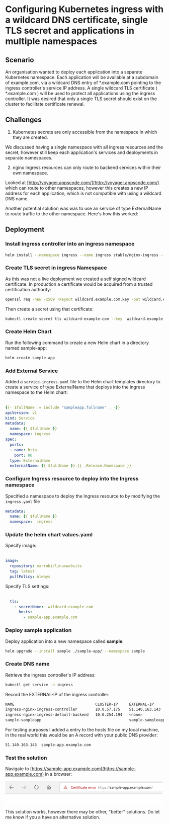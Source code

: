 # Configuring Kubernetes ingress with a wildcard DNS certificate, single TLS secret and applications in multiple namespaces

## Scenario

An organisation wanted to deploy each application into a  separate Kubernetes namespace. Each application will be available at a subdomain of example.com, via a wildcard DNS entry of \*.example.com pointing to the ingress controller's service IP address.  A single wildcard TLS certificate ( \*.example.com ) will be used to protect all applications using the ingress controller. It was desired that only a single TLS secret should exist on the cluster to facilitate certificate renewal.

## Challenges

1. Kubernetes secrets are only accessible from the namespace in which they are created.

We discussed having a single namespace with all ingress resources and the secret, however still keep each application's services and deployments in separate namespaces.

2. nginx Ingress resources can only route to backend services within their own namespace.

Looked at [http://voyager.appscode.com/](http://voyager.appscode.com/) which can route to other namespaces, however this creates a new IP address for each application, which is not compatible with using a wildcard DNS name.

Another potential solution was was to use an service of type ExternalName to route traffic to the other namespace. Here's how this worked:

## Deployment

### Install ingress controller into an ingress namespace


```bash
helm install --namespace ingress --name ingress stable/nginx-ingress --set rbac.create=false --set rbac.createRole=false --set rbac.createClusterRole=false
```

### Create TLS secret in ingress Namespace

As this was not a live deployment we created a self signed wildcard certificate. In production a certificate would  be acquired from a trusted certification authority:

```bash
openssl req -new -x509 -keyout wildcard.example.com.key -out wildcard.example.com.pem -days 365 -nodes -key wildcard.example.com.key
```

Then create a secret using that certificate:

```bash
kubectl create secret tls wildcard-example-com --key  wildcard.example.com.key --cert wildcard.example.com.pem  -n ingress
```

### Create Helm Chart

Run the following command to create a new Helm chart in a directory named sample-app:

```bash
helm create sample-app
```

### Add External Service

Added a ```service-ingress.yaml``` file to the Helm chart templates directory to create a service of type ExternalName that deploys into the ingress namespace to the Helm chart:

```yaml

{{- $fullName := include "sampleapp.fullname" . -}}
apiVersion: v1
kind: Service
metadata:
  name: {{ $fullName }}
  namespace: ingress
spec:
  ports:
  - name: http
    port: 80
  type: ExternalName
  externalName: {{ $fullName }}.{{ .Release.Namespace }}

```

### Configure Ingress resource to deploy into the Ingress namespace

Specified a namespace to deploy the Ingress resource to by modifying the ```ingress.yaml``` file

```yaml
metadata:
  name: {{ $fullName }}
  namespace:  ingress

```

### Update the helm chart values.yaml

Specify image:

```yaml

image:
  repository: marrobi/linuxwebsite
  tag: latest
  pullPolicy: Always

```

Specify TLS settings:

```yaml

  tls:
    - secretName:  wildcard-example-com
      hosts:
        - sample-app.example.com

```

### Deploy sample application

Deploy application into a new namespace called **sample**:

```bash
helm upgrade --install sample ./sample-app/ --namespace sample
```

### Create DNS name

Retrieve the ingress controller's IP address:

```bash
kubectl get service -n ingress
```

Record the EXTERNAL-IP of the ingress controller:

```bash
NAME                                    CLUSTER-IP     EXTERNAL-IP               PORT(S)                      AGE
ingress-nginx-ingress-controller        10.0.57.175    51.140.163.143            80:32164/TCP,443:32638/TCP   11m
ingress-nginx-ingress-default-backend   10.0.254.194   <none>                    80/TCP                       11m
sample-sampleapp                                       sample-sampleapp.sample   80/TCP                       32s
```

For testing purposes I added a entry to the hosts file on my local machine, in the real world this would be an A record with your public DNS provider:

```bash
51.140.163.143  sample-app.example.com
```

### Test the solution

Navigate to [https://sample-app.example.com](https://sample-app.example.com) in a browser:

<img src="https://github.com/marrobi/blog-posts/raw/master/k8s-wildcard-ingress/success.png" width="500" />

This solution works, however there may be other, "better" solutions. Do let me know if you a have an alternative solution.